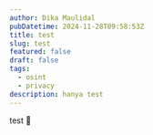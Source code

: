 ```yaml
---
author: Dika Maulidal
pubDatetime: 2024-11-28T09:58:53Z
title: test
slug: test
featured: false
draft: false
tags:
  - osint
  - privacy
description: hanya test
---
```


test 👋
